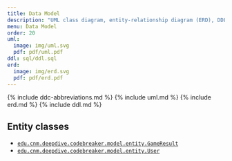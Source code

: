 ```yaml
---
title: Data Model
description: "UML class diagram, entity-relationship diagram (ERD), DDL, and entity-classes."
menu: Data Model
order: 20
uml:
  image: img/uml.svg
  pdf: pdf/uml.pdf
ddl: sql/ddl.sql
erd:
  image: img/erd.svg
  pdf: pdf/erd.pdf
---
```


{% include ddc-abbreviations.md %}
{% include uml.md %}
{% include erd.md %}
{% include ddl.md %}

## Entity classes

* [`edu.cnm.deepdive.codebreaker.model.entity.GameResult`](https://github.com/ddc-java-17/codebreaker-android-thedaniellescott/blob/main/app/src/main/java/edu/cnm/deepdive/codebreaker/model/entity/GameResult.java)
* [`edu.cnm.deepdive.codebreaker.model.entity.User`](api/src-html/edu/cnm/deepdive/appstarter/model/entity/User.html)

